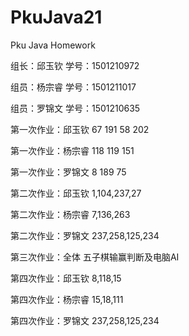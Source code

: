 ﻿# PkuJava21
Pku Java Homework
<html>
<p>组长：邱玉钦  学号：1501210972</p>
<p>组员：杨宗睿  学号：1501211017</p>
<p>组员：罗锦文  学号：1501210635</p>
<p>第一次作业：邱玉钦 67 191 58 202</p>
<p>第一次作业：杨宗睿 118 119 151</p>
<p>第一次作业：罗锦文 8 189 75</p>
<p>第二次作业：邱玉钦 1,104,237,27</p>
<p>第二次作业：杨宗睿 7,136,263</p>
<p>第二次作业：罗锦文 237,258,125,234</p>
<p>第三次作业：全体 五子棋输赢判断及电脑AI</p>
<p>第四次作业：邱玉钦 8,118,15</p>
<p>第四次作业：杨宗睿 15,18,111</p>
<p>第四次作业：罗锦文 237,258,125,234</p>
</html>
